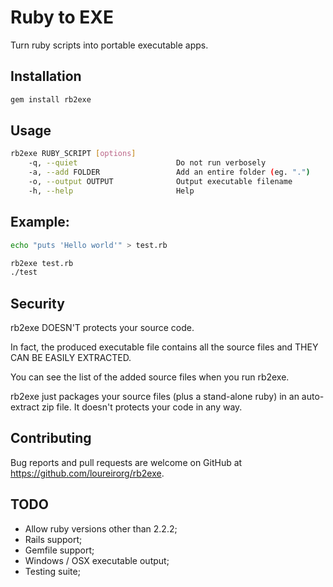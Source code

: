 # Ruby to EXE

Turn ruby scripts into portable executable apps.

## Installation

```ruby
gem install rb2exe
```

## Usage

```bash
rb2exe RUBY_SCRIPT [options]
    -q, --quiet                      Do not run verbosely
    -a, --add FOLDER                 Add an entire folder (eg. ".")
    -o, --output OUTPUT              Output executable filename
    -h, --help                       Help
```

## Example:
```bash
echo "puts 'Hello world'" > test.rb

rb2exe test.rb
./test
```


## Security

rb2exe DOESN'T protects your source code.

In fact, the produced executable file contains all the source files and THEY CAN BE EASILY EXTRACTED.

You can see the list of the added source files when you run rb2exe.

rb2exe just packages your source files (plus a stand-alone ruby) in an auto-extract zip file. It doesn't protects your code in any way.

## Contributing

Bug reports and pull requests are welcome on GitHub at https://github.com/loureirorg/rb2exe.

## TODO

* Allow ruby versions other than 2.2.2;
* Rails support;
* Gemfile support;
* Windows / OSX executable output;
* Testing suite;
